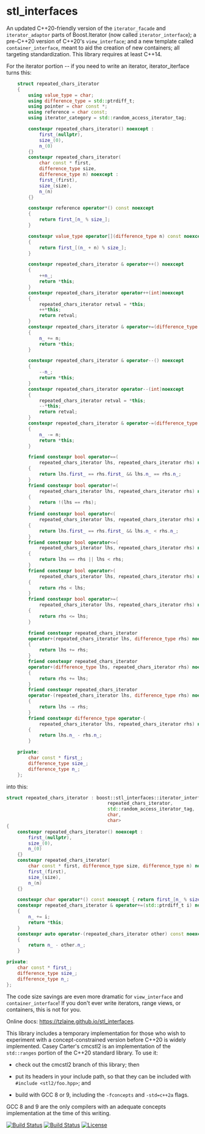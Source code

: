 # stl_interfaces

An updated C++20-friendly version of the `iterator_facade` and
`iterator_adaptor` parts of Boost.Iterator (now called `iterator_interface`);
a pre-C++20 version of C++20's `view_interface`; and a new template called
`container_interface`, meant to aid the creation of new containers; all
targeting standardization.  This library requires at least C++14.

For the iterator portion -- if you need to write an iterator, iterator_iterface turns this:

```c++
    struct repeated_chars_iterator
    {
        using value_type = char;
        using difference_type = std::ptrdiff_t;
        using pointer = char const *;
        using reference = char const;
        using iterator_category = std::random_access_iterator_tag;

        constexpr repeated_chars_iterator() noexcept :
            first_(nullptr),
            size_(0),
            n_(0)
        {}
        constexpr repeated_chars_iterator(
            char const * first,
            difference_type size,
            difference_type n) noexcept :
            first_(first),
            size_(size),
            n_(n)
        {}

        constexpr reference operator*() const noexcept
        {
            return first_[n_ % size_];
        }

        constexpr value_type operator[](difference_type n) const noexcept
        {
            return first_[(n_ + n) % size_];
        }

        constexpr repeated_chars_iterator & operator++() noexcept
        {
            ++n_;
            return *this;
        }
        constexpr repeated_chars_iterator operator++(int)noexcept
        {
            repeated_chars_iterator retval = *this;
            ++*this;
            return retval;
        }
        constexpr repeated_chars_iterator & operator+=(difference_type n) noexcept
        {
            n_ += n;
            return *this;
        }

        constexpr repeated_chars_iterator & operator--() noexcept
        {
            --n_;
            return *this;
        }
        constexpr repeated_chars_iterator operator--(int)noexcept
        {
            repeated_chars_iterator retval = *this;
            --*this;
            return retval;
        }
        constexpr repeated_chars_iterator & operator-=(difference_type n) noexcept
        {
            n_ -= n;
            return *this;
        }

        friend constexpr bool operator==(
            repeated_chars_iterator lhs, repeated_chars_iterator rhs) noexcept
        {
            return lhs.first_ == rhs.first_ && lhs.n_ == rhs.n_;
        }
        friend constexpr bool operator!=(
            repeated_chars_iterator lhs, repeated_chars_iterator rhs) noexcept
        {
            return !(lhs == rhs);
        }
        friend constexpr bool operator<(
            repeated_chars_iterator lhs, repeated_chars_iterator rhs) noexcept
        {
            return lhs.first_ == rhs.first_ && lhs.n_ < rhs.n_;
        }
        friend constexpr bool operator<=(
            repeated_chars_iterator lhs, repeated_chars_iterator rhs) noexcept
        {
            return lhs == rhs || lhs < rhs;
        }
        friend constexpr bool operator>(
            repeated_chars_iterator lhs, repeated_chars_iterator rhs) noexcept
        {
            return rhs < lhs;
        }
        friend constexpr bool operator>=(
            repeated_chars_iterator lhs, repeated_chars_iterator rhs) noexcept
        {
            return rhs <= lhs;
        }

        friend constexpr repeated_chars_iterator
        operator+(repeated_chars_iterator lhs, difference_type rhs) noexcept
        {
            return lhs += rhs;
        }
        friend constexpr repeated_chars_iterator
        operator+(difference_type lhs, repeated_chars_iterator rhs) noexcept
        {
            return rhs += lhs;
        }
        friend constexpr repeated_chars_iterator
        operator-(repeated_chars_iterator lhs, difference_type rhs) noexcept
        {
            return lhs -= rhs;
        }
        friend constexpr difference_type operator-(
            repeated_chars_iterator lhs, repeated_chars_iterator rhs) noexcept
        {
            return lhs.n_ - rhs.n_;
        }

    private:
        char const * first_;
        difference_type size_;
        difference_type n_;
    };
```

into this:

```c++
struct repeated_chars_iterator : boost::stl_interfaces::iterator_interface<
                                     repeated_chars_iterator,
                                     std::random_access_iterator_tag,
                                     char,
                                     char>
{
    constexpr repeated_chars_iterator() noexcept :
        first_(nullptr),
        size_(0),
        n_(0)
    {}
    constexpr repeated_chars_iterator(
        char const * first, difference_type size, difference_type n) noexcept :
        first_(first),
        size_(size),
        n_(n)
    {}

    constexpr char operator*() const noexcept { return first_[n_ % size_]; }
    constexpr repeated_chars_iterator & operator+=(std::ptrdiff_t i) noexcept
    {
        n_ += i;
        return *this;
    }
    constexpr auto operator-(repeated_chars_iterator other) const noexcept
    {
        return n_ - other.n_;
    }

private:
    char const * first_;
    difference_type size_;
    difference_type n_;
};
```

The code size savings are even more dramatic for `view_interface` and
`container_interface`! If you don't ever write iterators, range views, or
containers, this is not for you.

Online docs: https://tzlaine.github.io/stl_interfaces.

This library includes a temporary implementation for those who wish to experiment with
a concept-constrained version before C++20 is widely implemented.  Casey Carter's cmcstl2
is an implementation of the `std::ranges` portion of the C++20 standard library.  To use it:

- check out the cmcstl2 branch of this library; then

- put its headers in your include path, so that they can be included with
  `#include <stl2/foo.hpp>`; and

- build with GCC 8 or 9, including the `-fconcepts` and `-std=c++2a` flags.

GCC 8 and 9 are the only compilers with an adequate concepts implementation at
the time of this writing.


[![Build Status](https://travis-ci.org/boostorg/stl_interfaces.svg?branch=develop)](https://travis-ci.org/tzlaine/stl_interfaces)
[![Build Status](https://ci.appveyor.com/api/projects/status/github/tzlaine/stl_interfaces?branch=develop&svg=true)](https://ci.appveyor.com/project/tzlaine/stl_interfaces)
[![License](https://img.shields.io/badge/license-boost-brightgreen.svg)](LICENSE_1_0.txt)
